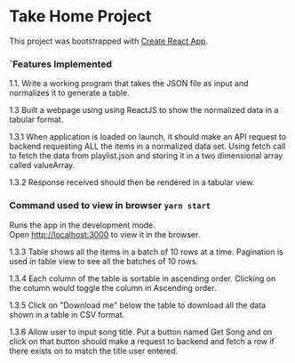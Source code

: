 # Take Home Project

This project was bootstrapped with [Create React App](https://github.com/facebook/create-react-app).


### `Features Implemented

1.1. Write a working program that takes the JSON file as input and normalizes it to generate
a table.

1.3 Built a webpage using using ReactJS to show the
normalized data in a tabular format. 

1.3.1 When application is loaded on launch, it should make an API request to backend
requesting ALL the items in a normalized data set. Using fetch call to fetch the data from
playlist.json and storing it in a two dimensional array called valueArray.

1.3.2 Response received should then be rendered in a tabular view.
### Command used to view in browser `yarn start`

Runs the app in the development mode.\
Open [http://localhost:3000](http://localhost:3000) to view it in the browser.

1.3.3 Table shows all the items in a batch of 10 rows at a time. Pagination is used in
table view to see all the batches of 10 rows.

1.3.4 Each column of the table is sortable in ascending order. Clicking on the column would toggle the
column in Ascending order.

1.3.5 Click on "Download me" below the table to download all the data shown in a table in CSV format.

1.3.6 Allow user to input song title. Put a button named Get Song and on click on that
button should make a request to backend and fetch a row if there exists on to match the
title user entered.


